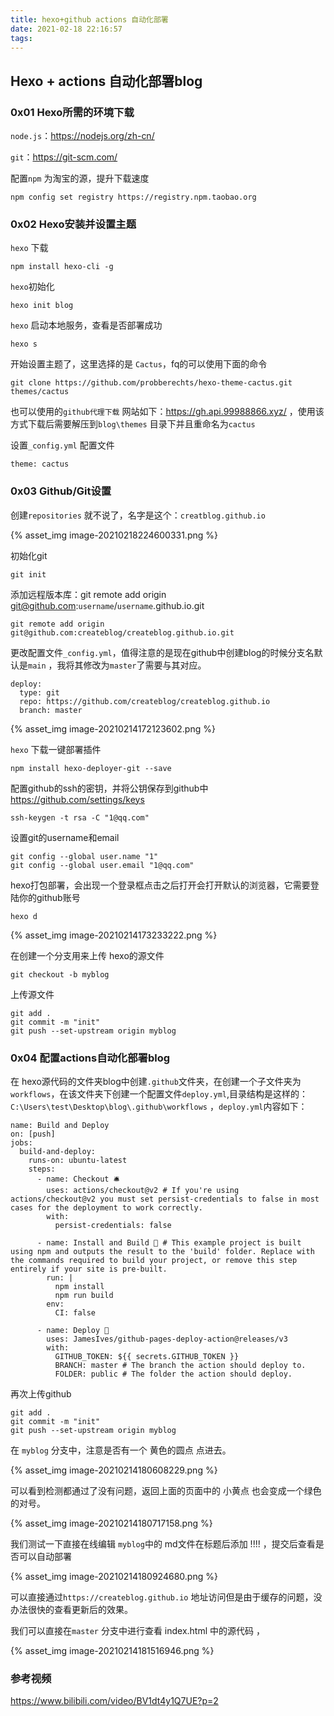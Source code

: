 ```yaml
---
title: hexo+github actions 自动化部署
date: 2021-02-18 22:16:57
tags:
---
```


## Hexo + actions 自动化部署blog

### 0x01 Hexo所需的环境下载

`node.js`：https://nodejs.org/zh-cn/

`git`：https://git-scm.com/

配置`npm` 为淘宝的源，提升下载速度

```
npm config set registry https://registry.npm.taobao.org
```

### 0x02 Hexo安装并设置主题

`hexo` 下载

```
npm install hexo-cli -g
```

`hexo`初始化

```
hexo init blog
```

`hexo` 启动本地服务，查看是否部署成功

```
hexo s
```

开始设置主题了，这里选择的是 `Cactus`，fq的可以使用下面的命令

```
git clone https://github.com/probberechts/hexo-theme-cactus.git themes/cactus
```

也可以使用的`github代理下载`  网站如下：https://gh.api.99988866.xyz/ ，使用该方式下载后需要解压到`blog\themes` 目录下并且重命名为`cactus`

设置`_config.yml` 配置文件

```
theme: cactus
```

### 0x03 Github/Git设置

创建`repositories` 就不说了，名字是这个：`creatblog.github.io`

{% asset_img image-20210218224600331.png %}

初始化git

```
git init 
```

添加远程版本库：git remote add origin git@github.com:`username`/`username`.github.io.git

```
git remote add origin git@github.com:createblog/createblog.github.io.git
```

更改配置文件`_config.yml`，值得注意的是现在github中创建blog的时候分支名默认是`main` ，我将其修改为`master`了需要与其对应。

```
deploy:
  type: git
  repo: https://github.com/createblog/createblog.github.io
  branch: master
```

{% asset_img image-20210214172123602.png %}

`hexo` 下载一键部署插件

```
npm install hexo-deployer-git --save
```

配置github的ssh的密钥，并将公钥保存到github中 https://github.com/settings/keys

```
ssh-keygen -t rsa -C "1@qq.com"
```

设置git的username和email

```
git config --global user.name "1"
git config --global user.email "1@qq.com"
```

hexo打包部署，会出现一个登录框点击之后打开会打开默认的浏览器，它需要登陆你的github账号

```
hexo d
```

{% asset_img image-20210214173233222.png %}

在创建一个分支用来上传 hexo的源文件

```
git checkout -b myblog
```

上传源文件

```
git add .
git commit -m "init"
git push --set-upstream origin myblog
```

### 0x04 配置actions自动化部署blog

在 hexo源代码的文件夹blog中创建`.github`文件夹，在创建一个子文件夹为`workflows`，在该文件夹下创建一个配置文件`deploy.yml`,目录结构是这样的：`C:\Users\test\Desktop\blog\.github\workflows` ，`deploy.yml`内容如下：

```
name: Build and Deploy
on: [push]
jobs:
  build-and-deploy:
    runs-on: ubuntu-latest
    steps:
      - name: Checkout 🛎️
        uses: actions/checkout@v2 # If you're using actions/checkout@v2 you must set persist-credentials to false in most cases for the deployment to work correctly.
        with:
          persist-credentials: false

      - name: Install and Build 🔧 # This example project is built using npm and outputs the result to the 'build' folder. Replace with the commands required to build your project, or remove this step entirely if your site is pre-built.
        run: |
          npm install
          npm run build
        env:
          CI: false

      - name: Deploy 🚀
        uses: JamesIves/github-pages-deploy-action@releases/v3
        with:
          GITHUB_TOKEN: ${{ secrets.GITHUB_TOKEN }}
          BRANCH: master # The branch the action should deploy to.
          FOLDER: public # The folder the action should deploy.
```

再次上传github

```
git add .
git commit -m "init"
git push --set-upstream origin myblog
```

在 `myblog` 分支中，注意是否有一个 黄色的圆点  点进去。

{% asset_img image-20210214180608229.png %}

可以看到检测都通过了没有问题，返回上面的页面中的 小黄点 也会变成一个绿色的对号。

{% asset_img image-20210214180717158.png %}

我们测试一下直接在线编辑 `myblog`中的 md文件在标题后添加 !!!! ，提交后查看是否可以自动部署

{% asset_img image-20210214180924680.png %}

可以直接通过`https://createblog.github.io` 地址访问但是由于缓存的问题，没办法很快的查看更新后的效果。

我们可以直接在`master` 分支中进行查看 index.html 中的源代码 ，

{% asset_img image-20210214181516946.png %}

### 参考视频

https://www.bilibili.com/video/BV1dt4y1Q7UE?p=2

